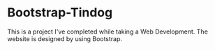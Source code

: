 # Bootstrap-Tindog

This is a project I've completed while taking a Web Development. The website is designed by using Bootstrap.  
